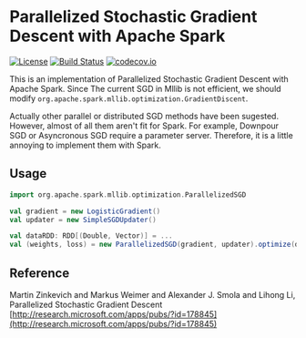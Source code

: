 # Parallelized Stochastic Gradient Descent with Apache Spark

[![License](http://img.shields.io/:license-Apache%202-red.svg)](http://www.apache.org/licenses/LICENSE-2.0.txt)
[![Build Status](https://travis-ci.org/yu-iskw/spark-parallelized-sgd.svg?branch=master)](https://travis-ci.org/yu-iskw/spark-parallelized-sgd)
[![codecov.io](https://codecov.io/github/yu-iskw/spark-parallelized-sgd/coverage.svg?branch=master)](https://codecov.io/github/yu-iskw/spark-parallelized-sgd?branch=master)


This is an implementation of Parallelized Stochastic Gradient Descent with Apache Spark.
Since The current SGD in Mllib is not efficient, we should modify `org.apache.spark.mllib.optimization.GradientDiscent`.

Actually other parallel or distributed SGD methods have been sugested. However, almost of all them aren't fit for Spark.
For example, Downpour SGD or Asyncronous SGD require a parameter server. Therefore, it is a little annoying to implement them with Spark.

## Usage

```scala
import org.apache.spark.mllib.optimization.ParallelizedSGD

val gradient = new LogisticGradient()
val updater = new SimpleSGDUpdater()

val dataRDD: RDD[(Double, Vector)] = ...
val (weights, loss) = new ParallelizedSGD(gradient, updater).optimize(dataRDD)

```

## Reference
Martin Zinkevich and Markus Weimer and Alexander J. Smola and Lihong Li, Parallelized Stochastic Gradient Descent
[http://research.microsoft.com/apps/pubs/?id=178845](http://research.microsoft.com/apps/pubs/?id=178845)
